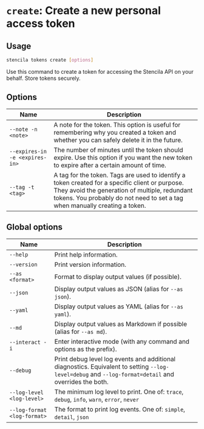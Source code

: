 <!-- Generated from doc comments in Rust. Do not edit. -->

# `create`: Create a new personal access token

## Usage

```sh
stencila tokens create [options]
```

Use this command to create a token for accessing the Stencila API on your behalf. Store tokens securely.



## Options

| Name | Description |
| --- | --- |
| `--note -n <note>` | A note for the token. This option is useful for remembering why you created a token and whether you can safely delete it in the future. |
| `--expires-in -e <expires-in>` | The number of minutes until the token should expire. Use this option if you want the new token to expire after a certain amount of time. |
| `--tag -t <tag>` | A tag for the token. Tags are used to identify a token created for a specific client or purpose. They avoid the generation of multiple, redundant tokens. You probably do not need to set a tag when manually creating a token. |

## Global options

| Name | Description |
| --- | --- |
| `--help` | Print help information. |
| `--version` | Print version information. |
| `--as <format>` | Format to display output values (if possible). |
| `--json` | Display output values as JSON (alias for `--as json`). |
| `--yaml` | Display output values as YAML (alias for `--as yaml`). |
| `--md` | Display output values as Markdown if possible (alias for `--as md`). |
| `--interact -i` | Enter interactive mode (with any command and options as the prefix). |
| `--debug` | Print debug level log events and additional diagnostics. Equivalent to setting `--log-level=debug` and `--log-format=detail` and overrides the both. |
| `--log-level <log-level>` | The minimum log level to print. One of: `trace`, `debug`, `info`, `warn`, `error`, `never` |
| `--log-format <log-format>` | The format to print log events. One of: `simple`, `detail`, `json` |